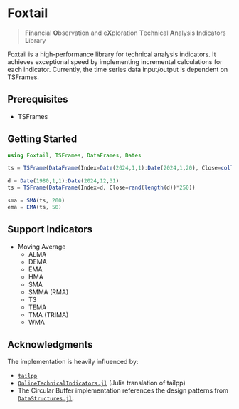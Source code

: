 # Foxtail

> **Fi**nancial **O**bservation and e**X**ploration **T**echnical **A**nalysis **I**ndicators **L**ibrary

Foxtail is a high-performance library for technical analysis indicators. It achieves exceptional speed by implementing incremental calculations for each indicator. Currently, the time series data input/output is dependent on TSFrames.

## Prerequisites

-   TSFrames

## Getting Started

```julia
using Foxtail, TSFrames, DataFrames, Dates

ts = TSFrame(DataFrame(Index=Date(2024,1,1):Date(2024,1,20), Close=collect(1.0:20.0)))

d = Date(1980,1,1):Date(2024,12,31)
ts = TSFrame(DataFrame(Index=d, Close=rand(length(d))*250))

sma = SMA(ts, 200)
ema = EMA(ts, 50)
```

## Support Indicators

-   Moving Average
    -   ALMA
    -   DEMA
    -   EMA
    -   HMA
    -   SMA
    -   SMMA (RMA)
    -   T3
    -   TEMA
    -   TMA (TRIMA)
    -   WMA

## Acknowledgments

The implementation is heavily influenced by:

-   [`tailpp`](https://github.com/nardew/talipp)
-   [`OnlineTechnicalIndicators.jl`](https://github.com/femtotrader/OnlineTechnicalIndicators.jl) (Julia translation of tailpp)
-   The Circular Buffer implementation references the design patterns from [`DataStructures.jl`](https://juliacollections.github.io/DataStructures.jl/stable/).
